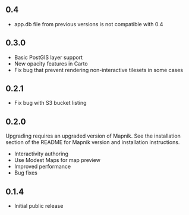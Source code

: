 0.4
---
- app.db file from previous versions is not compatible with 0.4

0.3.0
-----
- Basic PostGIS layer support
- New opacity features in Carto
- Fix bug that prevent rendering non-interactive tilesets in some cases


0.2.1
-----
- Fix bug with S3 bucket listing


0.2.0
-----
Upgrading requires an upgraded version of Mapnik. See the installation section
of the README for Mapnik version and installation instructions.

- Interactivity authoring
- Use Modest Maps for map preview
- Improved performance
- Bug fixes


0.1.4
-----
- Initial public release
